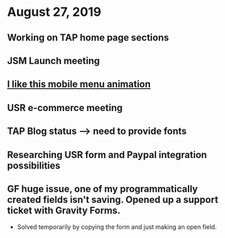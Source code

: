 # August 27, 2019

## Working on TAP home page sections

## JSM Launch meeting

## [I like this mobile menu animation](https://www.usarice.com/about-us)

## USR e-commerce meeting

## TAP Blog status --> need to provide fonts

## Researching USR form and Paypal integration possibilities

## GF huge issue, one of my programmatically created fields isn't saving. Opened up a support ticket with Gravity Forms.
- Solved temporarily by copying the form and just making an open field.